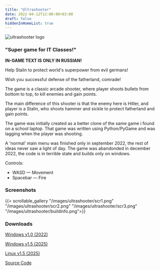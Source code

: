 ```yaml
---
title: "Ultrashooter"
date: 2022-04-12T12:00:00+03:00
draft: false
hiddenInHomeList: true
---
```


![ultrashooter logo](/images/ultrashooter/icon1.png)

### "Super game for IT Classes!"

**IN-GAME TEXT IS ONLY IN RUSSIAN!**

Help Stalin to protect world's superpower from evil germans!

Wish you successful defense of the fatherland, comrade!

The game is a classic arcade shooter, where player shoots bullets from bottom to top, to kill enemies and gain points.

The main difference of this shooter is that the enemy here is Hitler, and player is a Stalin, who shoots hammer and sickle to protect fatherland and gain points.

The game was initially created as a better clone of the same game i found on a school laptop. That game was written using Python/PyGame and was lagging when the player was shooting.

A 'normal' main menu was finished only in september 2022, the rest of ideas never saw a light of day. The game was abandonded in december 2022, the code is in terrible state and builds only on windows.

Controls:
- WASD — Movement
- Spacebar — Fire

### Screenshots
{{< scrollable_gallery "/images/ultrashooter/scr1.png" "/images/ultrashooter/scr2.png" "/images/ultrashooter/scr3.png" "/images/ultrashooter/buildinfo.png">}}

### Downloads
[Windows v1.0 (2022)](https://storage.googleapis.com/sage-momentum-140108.appspot.com/ultrashooter/pc_build/ultrashooter_build.zip)

[Windows v1.5 (2025)](https://homedl.sergds.xyz/game_releases/ultrashooter/ultrashooter-1.5-win.zip)

[Linux v1.5 (2025)](https://homedl.sergds.xyz/game_releases/ultrashooter/ultrashooter-1.5-linux.zip)

[Source Code](https://github.com/sergds/ultrashooter)
